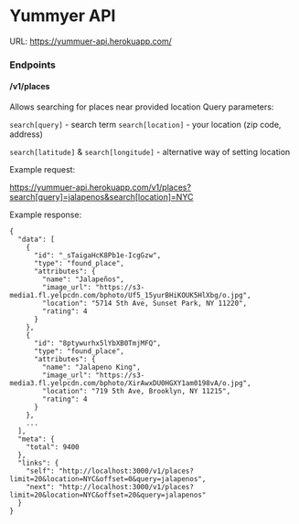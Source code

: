 # Yummyer API

URL: https://yummuer-api.herokuapp.com/

### Endpoints

#### /v1/places

Allows searching for places near provided location
Query parameters:

`search[query]` - search term
`search[location]` - your location (zip code, address)

`search[latitude]` & `search[longitude]` - alternative way of setting location


Example request:

https://yummuer-api.herokuapp.com/v1/places?search[query]=jalapenos&search[location]=NYC

Example response:

```
{
  "data": [
    {
      "id": "_sTaigaHcK8Pb1e-IcgGzw",
      "type": "found_place",
      "attributes": {
        "name": "Jalapeños",
        "image_url": "https://s3-media1.fl.yelpcdn.com/bphoto/Uf5_15yurBHiKOUK5HlXbg/o.jpg",
        "location": "5714 5th Ave, Sunset Park, NY 11220",
        "rating": 4
      }
    },
    {
      "id": "8ptywurhx5lYbXB0TmjMFQ",
      "type": "found_place",
      "attributes": {
        "name": "Jalapeno King",
        "image_url": "https://s3-media3.fl.yelpcdn.com/bphoto/XirAwxDU0HGXY1am0198vA/o.jpg",
        "location": "719 5th Ave, Brooklyn, NY 11215",
        "rating": 4
      }
    },
    ...
  ],
  "meta": {
    "total": 9400
  },
  "links": {
    "self": "http://localhost:3000/v1/places?limit=20&location=NYC&offset=0&query=jalapenos",
    "next": "http://localhost:3000/v1/places?limit=20&location=NYC&offset=20&query=jalapenos"
  }
}

```
